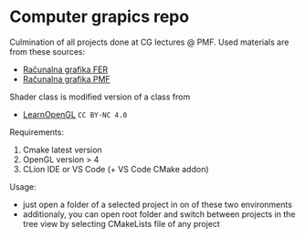 # Computer grapics repo
Culmination of all projects done at CG lectures @ PMF.
Used materials are from these sources:
* [Računalna grafika FER](http://www.zemris.fer.hr/predmeti/ra/)
* [Računalna grafika PMF](https://www.pmf.unizg.hr/math/predmet/racgra)

Shader class is modified version of a class from 
* [LearnOpenGL](https://learnopengl.com/)  ```CC BY-NC 4.0```


Requirements:

1. Cmake latest version
2. OpenGL version > 4
3. CLion IDE or VS Code (+ VS Code CMake addon)

Usage:

* just open a folder of a selected project in on of these
two environments
* additionaly, you can open root folder 
and switch between projects in the tree view by selecting CMakeLists file
of any project




